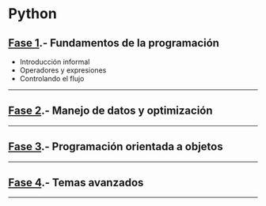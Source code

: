 # Python

## [Fase 1](https://github.com/OviedoMarco/DataScience/tree/Python/Fase_1).- Fundamentos de la programación
*  Introducción informal
*  Operadores y expresiones
*  Controlando el flujo
---
## [Fase 2](https://github.com/OviedoMarco/DataScience/tree/Python/Fase_2).- Manejo de datos y optimización
---
## [Fase 3](https://github.com/OviedoMarco/DataScience/tree/Python/Fase_3).- Programación orientada a objetos
---
## [Fase 4](https://github.com/OviedoMarco/DataScience/tree/Python/Fase_4).- Temas avanzados
---
